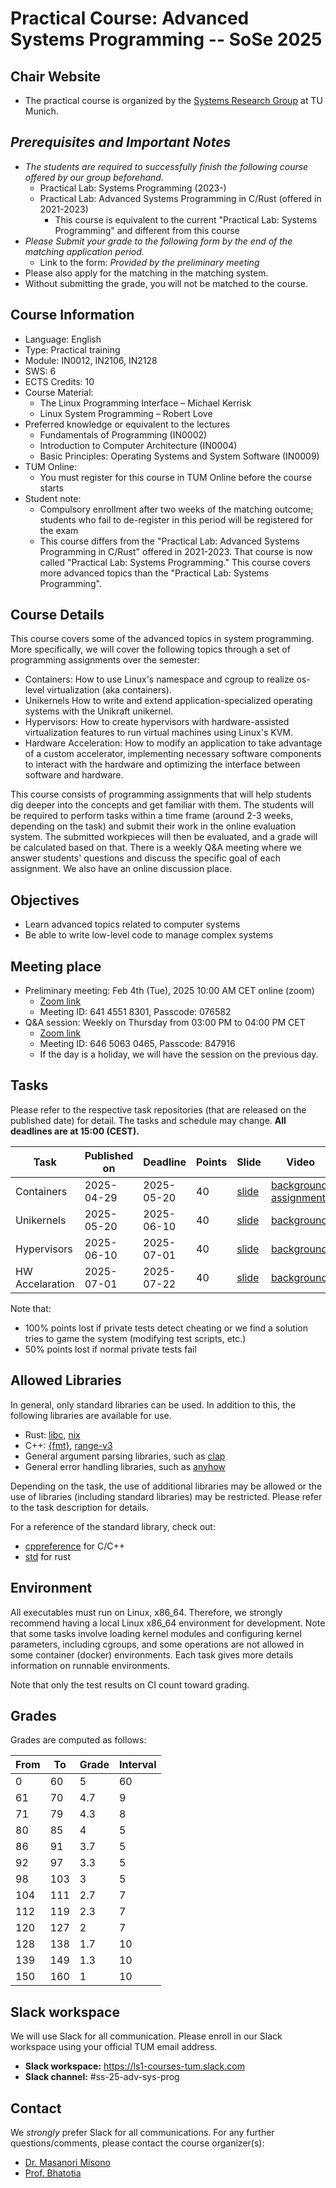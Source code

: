 # Practical Course: Advanced Systems Programming -- SoSe 2025

## Chair Website

- The practical course is organized by the [Systems Research Group](https://dse.in.tum.de/) at TU Munich.

## *Prerequisites and Important Notes*
- *The students are required to successfully finish the following course offered by our group beforehand.*
    - Practical Lab: Systems Programming (2023-)
    - Practical Lab: Advanced Systems Programming in C/Rust (offered in 2021-2023)
        - This course is equivalent to the current "Practical Lab: Systems Programming" and different from this course
- *Please Submit your grade to the following form by the end of the matching application period.*
    - Link to the form: *Provided by the preliminary meeting*
- Please also apply for the matching in the matching system.
- Without submitting the grade, you will not be matched to the course.

## Course Information
- Language: English
- Type: Practical training
- Module: IN0012, IN2106, IN2128
- SWS: 6
- ECTS Credits: 10
- Course Material:
    - The Linux Programming Interface – Michael Kerrisk
    - Linux System Programming – Robert Love
- Preferred knowledge or equivalent to the lectures
    - Fundamentals of Programming (IN0002)
    - Introduction to Computer Architecture (IN0004)
    - Basic Principles: Operating Systems and System Software (IN0009)
- TUM Online:
    - You must register for this course in TUM Online before the course starts
- Student note:
    - Compulsory enrollment after two weeks of the matching outcome; students who fail to de-register in this period will be registered for the exam
    - This course differs from the "Practical Lab: Advanced Systems Programming in C/Rust" offered in 2021-2023. That course is now called "Practical Lab: Systems Programming." This course covers more advanced topics than the "Practical Lab: Systems Programming".

## Course Details
This course covers some of the advanced topics in system programming. More specifically, we will cover the following topics through a set of programming assignments over the semester:

- Containers: How to use Linux's namespace and cgroup to realize os-level virtualization (aka containers).
- Unikernels How to write and extend application-specialized operating systems with the Unikraft unikernel.
- Hypervisors: How to create hypervisors with hardware-assisted virtualization features to run virtual machines using Linux's KVM.
- Hardware Acceleration: How to modify an application to take advantage of a custom accelerator, implementing necessary software components to interact with the hardware and optimizing the interface between software and hardware.

This course consists of programming assignments that will help students dig deeper into the concepts and get familiar with them. The students will be required to perform tasks within a time frame (around 2-3 weeks, depending on the task) and submit their work in the online evaluation system. The submitted workpieces will then be evaluated, and a grade will be calculated based on that. There is a weekly Q&A meeting where we answer students' questions and discuss the specific goal of each assignment. We also have an online discussion place.

## Objectives
- Learn advanced topics related to computer systems
- Be able to write low-level code to manage complex systems

## Meeting place

- Preliminary meeting: Feb 4th (Tue), 2025 10:00 AM CET online (zoom)
    - [Zoom link](https://tum-conf.zoom-x.de/j/64145518301?pwd=6D3J01pldvHkhhUsL6SSGebA69ax0I.1)
    - Meeting ID: 641 4551 8301, Passcode: 076582
- Q&A session: Weekly on Thursday from 03:00 PM to 04:00 PM CET
    - [Zoom link](https://tum-conf.zoom-x.de/j/64650630465?pwd=wmi18q2eU86vPm79ibM6riBvsSkD8V.1)
    - Meeting ID: 646 5063 0465, Passcode: 847916
    - If the day is a holiday, we will have the session on the previous day.

## Tasks

Please refer to the respective task repositories (that are released on the published date) for detail.
The tasks and schedule may change. **All deadlines are at 15:00 (CEST).**


| Task                                                                               | Published on | Deadline   | Points | Slide                                    | Video                                                                                  |
|------------------------------------------------------------------------------------|--------------|------------|--------|------------------------------------------|----------------------------------------------------------------------------------------|
| Containers                                                                         | 2025-04-29   | 2025-05-20 | 40     | [slide](./slides/01-containers.pdf)      | [background](https://youtu.be/GMs3kLteZvk), [assignment](https://youtu.be/INyb4Rj073U) |
| Unikernels                                                                         | 2025-05-20   | 2025-06-10 | 40     | [slide](./slides/02-unikernels.pdf)      | [background](https://youtu.be/ci2J0wOu-IY)                                             |
| Hypervisors                                                                        | 2025-06-10   | 2025-07-01 | 40     | [slide](./slides/03-hypervisors.pdf)     | [background](https://youtu.be/mdItNhzl44g)                                             |
| HW Accelaration                                                                    | 2025-07-01   | 2025-07-22 | 40     | [slide](./slides/04-hw-acceleration.pdf) | [background](https://youtu.be/uc4BeZIMdoU)                                             |

Note that:
- 100% points lost if private tests detect cheating or we find a solution tries to game the system (modifying test scripts, etc.)
- 50% points lost if normal private tests fail

## Allowed Libraries

In general, only standard libraries can be used. In addition to this, the following libraries are available for use.

- Rust: [libc](https://crates.io/crates/libc), [nix](https://crates.io/crates/nix)
- C++: [{fmt}](https://fmt.dev/latest/index.html), [range-v3](https://github.com/ericniebler/range-v3)
- General argument parsing libraries, such as [clap](https://crates.io/crates/clap)
- General error handling libraries, such as [anyhow](https://docs.rs/anyhow/latest/anyhow/)

Depending on the task, the use of additional libraries may be allowed or the use of libraries (including standard libraries) may be restricted. Please refer to the task description for details.

For a reference of the standard library, check out:
- [cppreference](https://en.cppreference.com/w/) for C/C++
- [std](https://doc.rust-lang.org/std/) for rust

## Environment

All executables must run on Linux, x86_64. Therefore, we strongly recommend having a local Linux x86_64 environment for development.
Note that some tasks involve loading kernel modules and configuring kernel parameters, including cgroups, and some operations are not allowed in some container (docker) environments.
Each task gives more details information on runnable environments.

Note that only the test results on CI count toward grading.

## Grades

Grades are computed as follows:

|From  |   To    | Grade    | Interval |
|------|---------|----------|----------|
|0     |60       |  5       |   60     |
|61    |70       |  4.7     |   9      |
|71    |79       |  4.3     |   8      |
|80    |85       |  4       |   5      |
|86    |91       |  3.7     |   5      |
|92    |97       |  3.3     |   5      |
|98    |103      |  3       |   5      |
|104   |111      |  2.7     |   7      |
|112   |119      |  2.3     |   7      |
|120   |127      |  2       |   7      |
|128   |138      |  1.7     |   10     |
|139   |149      |  1.3     |   10     |
|150   |160      |  1       |   10     |

## Slack workspace

We will use Slack for all communication. Please enroll in our Slack workspace using your official TUM email address.

- **Slack workspace:** https://ls1-courses-tum.slack.com
- **Slack channel:** #ss-25-adv-sys-prog

## Contact

We *strongly* prefer Slack for all communications. For any further questions/comments, please contact the course organizer(s):

- [Dr. Masanori Misono](https://mmisono.github.io/)
- [Prof. Bhatotia](https://dse.in.tum.de/bhatotia/)
